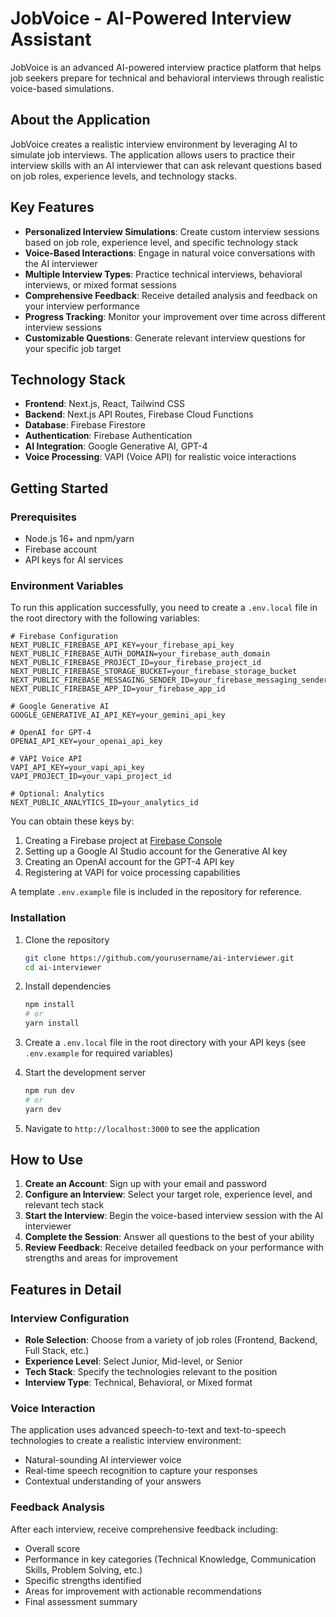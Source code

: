 # JobVoice - AI-Powered Interview Assistant

JobVoice is an advanced AI-powered interview practice platform that helps job seekers prepare for technical and behavioral interviews through realistic voice-based simulations.

## About the Application

JobVoice creates a realistic interview environment by leveraging AI to simulate job interviews. The application allows users to practice their interview skills with an AI interviewer that can ask relevant questions based on job roles, experience levels, and technology stacks.

## Key Features

- **Personalized Interview Simulations**: Create custom interview sessions based on job role, experience level, and specific technology stack
- **Voice-Based Interactions**: Engage in natural voice conversations with the AI interviewer
- **Multiple Interview Types**: Practice technical interviews, behavioral interviews, or mixed format sessions
- **Comprehensive Feedback**: Receive detailed analysis and feedback on your interview performance
- **Progress Tracking**: Monitor your improvement over time across different interview sessions
- **Customizable Questions**: Generate relevant interview questions for your specific job target

## Technology Stack

- **Frontend**: Next.js, React, Tailwind CSS
- **Backend**: Next.js API Routes, Firebase Cloud Functions
- **Database**: Firebase Firestore
- **Authentication**: Firebase Authentication
- **AI Integration**: Google Generative AI, GPT-4
- **Voice Processing**: VAPI (Voice API) for realistic voice interactions

## Getting Started

### Prerequisites

- Node.js 16+ and npm/yarn
- Firebase account
- API keys for AI services

### Environment Variables

To run this application successfully, you need to create a `.env.local` file in the root directory with the following variables:

```
# Firebase Configuration
NEXT_PUBLIC_FIREBASE_API_KEY=your_firebase_api_key
NEXT_PUBLIC_FIREBASE_AUTH_DOMAIN=your_firebase_auth_domain
NEXT_PUBLIC_FIREBASE_PROJECT_ID=your_firebase_project_id
NEXT_PUBLIC_FIREBASE_STORAGE_BUCKET=your_firebase_storage_bucket
NEXT_PUBLIC_FIREBASE_MESSAGING_SENDER_ID=your_firebase_messaging_sender_id
NEXT_PUBLIC_FIREBASE_APP_ID=your_firebase_app_id

# Google Generative AI
GOOGLE_GENERATIVE_AI_API_KEY=your_gemini_api_key

# OpenAI for GPT-4
OPENAI_API_KEY=your_openai_api_key

# VAPI Voice API
VAPI_API_KEY=your_vapi_api_key
VAPI_PROJECT_ID=your_vapi_project_id

# Optional: Analytics
NEXT_PUBLIC_ANALYTICS_ID=your_analytics_id
```

You can obtain these keys by:

1. Creating a Firebase project at [Firebase Console](https://console.firebase.google.com/)
2. Setting up a Google AI Studio account for the Generative AI key
3. Creating an OpenAI account for the GPT-4 API key
4. Registering at VAPI for voice processing capabilities

A template `.env.example` file is included in the repository for reference.

### Installation

1. Clone the repository

   ```bash
   git clone https://github.com/yourusername/ai-interviewer.git
   cd ai-interviewer
   ```

2. Install dependencies

   ```bash
   npm install
   # or
   yarn install
   ```

3. Create a `.env.local` file in the root directory with your API keys (see `.env.example` for required variables)

4. Start the development server

   ```bash
   npm run dev
   # or
   yarn dev
   ```

5. Navigate to `http://localhost:3000` to see the application

## How to Use

1. **Create an Account**: Sign up with your email and password
2. **Configure an Interview**: Select your target role, experience level, and relevant tech stack
3. **Start the Interview**: Begin the voice-based interview session with the AI interviewer
4. **Complete the Session**: Answer all questions to the best of your ability
5. **Review Feedback**: Receive detailed feedback on your performance with strengths and areas for improvement

## Features in Detail

### Interview Configuration

- **Role Selection**: Choose from a variety of job roles (Frontend, Backend, Full Stack, etc.)
- **Experience Level**: Select Junior, Mid-level, or Senior
- **Tech Stack**: Specify the technologies relevant to the position
- **Interview Type**: Technical, Behavioral, or Mixed format

### Voice Interaction

The application uses advanced speech-to-text and text-to-speech technologies to create a realistic interview environment:

- Natural-sounding AI interviewer voice
- Real-time speech recognition to capture your responses
- Contextual understanding of your answers

### Feedback Analysis

After each interview, receive comprehensive feedback including:

- Overall score
- Performance in key categories (Technical Knowledge, Communication Skills, Problem Solving, etc.)
- Specific strengths identified
- Areas for improvement with actionable recommendations
- Final assessment summary
